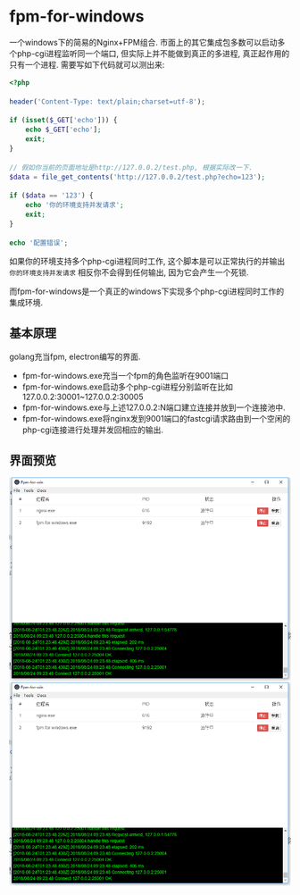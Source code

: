 # fpm-for-windows

一个windows下的简易的Nginx+FPM组合. 市面上的其它集成包多数可以启动多个php-cgi进程监听同一个端口, 但实际上并不能做到真正的多进程, 真正起作用的只有一个进程. 需要写如下代码就可以测出来:

```php
<?php

header('Content-Type: text/plain;charset=utf-8');

if (isset($_GET['echo'])) {
	echo $_GET['echo'];
	exit;
}

// 假如你当前的页面地址是http://127.0.0.2/test.php, 根据实际改一下. 
$data = file_get_contents('http://127.0.0.2/test.php?echo=123');

if ($data == '123') {
	echo '你的环境支持并发请求';
	exit;
}

echo '配置错误';

```

如果你的环境支持多个php-cgi进程同时工作, 这个脚本是可以正常执行的并输出`你的环境支持并发请求`
相反你不会得到任何输出, 因为它会产生一个死锁. 

而fpm-for-windows是一个真正的windows下实现多个php-cgi进程同时工作的集成环境. 

## 基本原理

golang充当fpm, electron编写的界面. 

* fpm-for-windows.exe充当一个fpm的角色监听在9001端口
* fpm-for-windows.exe启动多个php-cgi进程分别监听在比如127.0.0.2:30001~127.0.0.2:30005
* fpm-for-windows.exe与上述127.0.0.2:N端口建立连接并放到一个连接池中.
* fpm-for-windows.exe将nginx发到9001端口的fastcgi请求路由到一个空闲的php-cgi连接进行处理并发回相应的输出.

## 界面预览

<img src="https://github.com/gaohuia/fpm-for-windows/raw/master/ui.png" width="800" />
<img src="https://github.com/gaohuia/fpm-for-windows/raw/master/ui.png" width="800" />

